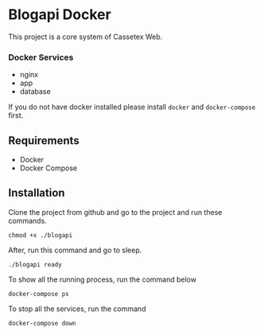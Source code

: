 # Blogapi Docker
This project is a core system of Cassetex Web.

### Docker Services
- nginx
- app
- database

If you do not have docker installed please install `docker` and `docker-compose` first.

## Requirements
- Docker
- Docker Compose


## Installation
Clone the project from github and go to the project and run these commands.

```shell
chmod +x ./blogapi
```

After, run this command and go to sleep.

```shell
./blogapi ready
```
To show all the running process, run the command below

```shell
docker-compose ps
```
To stop all the services, run the command

```shell
docker-compose down
```